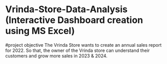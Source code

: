 #  Vrinda-Store-Data-Analysis (Interactive Dashboard creation using MS Excel)
#project objective 
The Vrinda Store wants to create an annual sales report for 2022. So that, the owner of the Vrinda store can understand their customers and grow more sales in 2023 & 2024.
